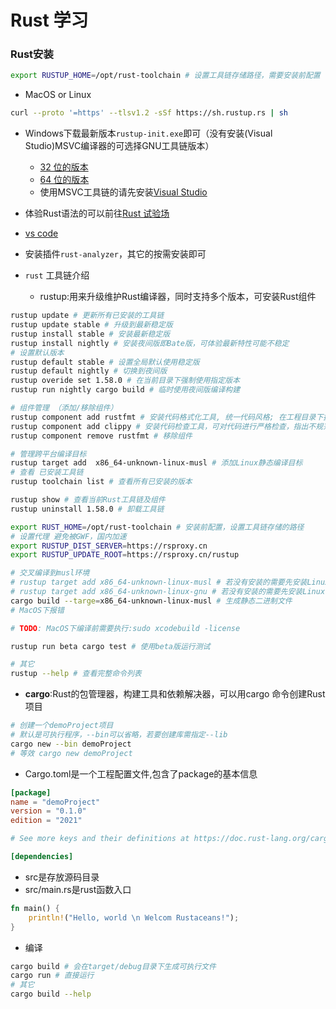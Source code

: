 # Rust 学习
### Rust安装
```bash
export RUSTUP_HOME=/opt/rust-toolchain # 设置工具链存储路径，需要安装前配置
```
- MacOS or Linux
```bash
curl --proto '=https' --tlsv1.2 -sSf https://sh.rustup.rs | sh
```
- Windows下载最新版本`rustup-init.exe`即可（没有安装(Visual Studio)MSVC编译器的可选择GNU工具链版本）
  - [32 位的版本](https://static.rust-lang.org/rustup/dist/i686-pc-windows-msvc/rustup-init.exe) 
  - [64 位的版本](https://static.rust-lang.org/rustup/dist/x86_64-pc-windows-msvc/rustup-init.exe)
  - 使用MSVC工具链的请先安装[Visual Studio](https://kaisery.github.io/trpl-zh-cn/ch01-01-installation.html)
- 体验Rust语法的可以前往[Rust 试验场](https://play.rust-lang.org/)

- [vs code](https://code.visualstudio.com/)
- 安装插件`rust-analyzer`，其它的按需安装即可

- `rust` 工具链介绍
  - rustup:用来升级维护Rust编译器，同时支持多个版本，可安装Rust组件
```bash
rustup update # 更新所有已安装的工具链
rustup update stable # 升级到最新稳定版
rustup install stable # 安装最新稳定版
rustup install nightly # 安装夜间版即Bate版，可体验最新特性可能不稳定
# 设置默认版本
rustup default stable # 设置全局默认使用稳定版
rustup default nightly # 切换到夜间版
rustup overide set 1.58.0 # 在当前目录下强制使用指定版本
rustup run nightly cargo build # 临时使用夜间版编译构建

# 组件管理 （添加/移除组件）
rustup component add rustfmt # 安装代码格式化工具, 统一代码风格; 在工程目录下执行: cargo fmt 
rustup component add clippy # 安装代码检查工具，可对代码进行严格检查，指出不规范的地方; 在工程目录下执行: cargo clippy
rustup component remove rustfmt # 移除组件

# 管理跨平台编译目标
rustup target add  x86_64-unknown-linux-musl # 添加Linux静态编译目标
# 查看 已安装工具链
rustup toolchain list # 查看所有已安装的版本

rustup show # 查看当前Rust工具链及组件
rustup uninstall 1.58.0 # 卸载工具链

export RUST_HOME=/opt/rust-toolchain # 安装前配置，设置工具链存储的路径
# 设置代理 避免被GWF，国内加速
export RUSTUP_DIST_SERVER=https://rsproxy.cn
export RUSTUP_UPDATE_ROOT=https://rsproxy.cn/rustup

# 交叉编译到musl环境
# rustup target add x86_64-unknown-linux-musl # 若没有安装的需要先安装Linux静态编译目标
# rustup target add x86_64-unknown-linux-gnu # 若没有安装的需要先安装Linux GNU静态编译目标
cargo build --targe=x86_64-unknown-linux-musl # 生成静态二进制文件
# MacOS下报错

# TODO: MacOS下编译前需要执行:sudo xcodebuild -license

rustup run beta cargo test # 使用beta版运行测试

# 其它
rustup --help # 查看完整命令列表

```

- **cargo**:Rust的包管理器，构建工具和依赖解决器，可以用cargo 命令创建Rust项目
```bash
# 创建一个demoProject项目
# 默认是可执行程序，--bin可以省略，若要创建库需指定--lib
cargo new --bin demoProject 
# 等效 cargo new demoProject
```
- Cargo.toml是一个工程配置文件,包含了package的基本信息
```toml
[package]
name = "demoProject"
version = "0.1.0"
edition = "2021"

# See more keys and their definitions at https://doc.rust-lang.org/cargo/reference/manifest.html

[dependencies]
```
- src是存放源码目录
- src/main.rs是rust函数入口
```rust
fn main() {
    println!("Hello, world \n Welcom Rustaceans!");
}
```

- 编译
```bash
cargo build # 会在target/debug目录下生成可执行文件 
cargo run # 直接运行
# 其它
cargo build --help
```
